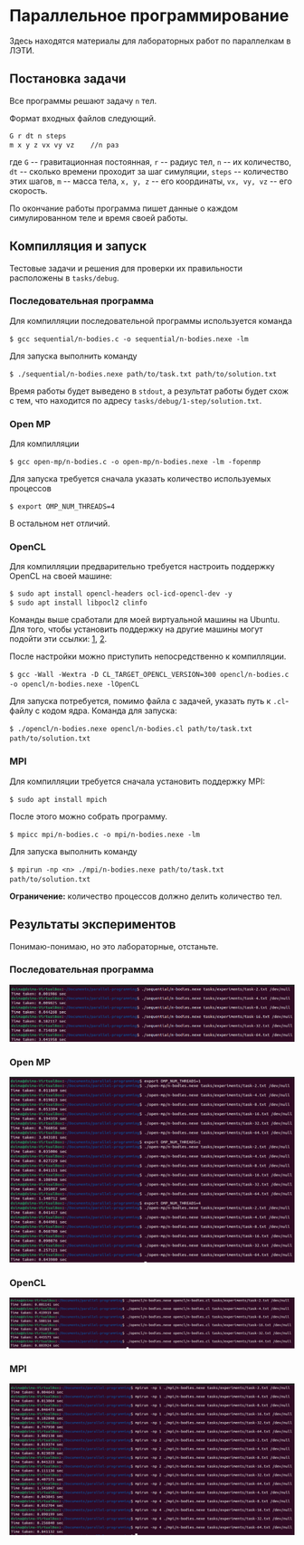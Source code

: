# Параллельное программирование

Здесь находятся материалы для лабораторных работ по параллелкам в ЛЭТИ.

## Постановка задачи

Все программы решают задачу `n` тел.

Формат входных файлов следующий.

```
G r dt n steps
m x y z vx vy vz	//n раз
```

где `G` -- гравитационная постоянная, `r` -- радиус тел, `n` -- их количество, `dt` -- сколько времени проходит за шаг симуляции, `steps` -- количество этих шагов, `m` -- масса тела, `x, y, z` -- его координаты, `vx, vy, vz` -- его скорость.

По окончание работы программа пишет данные о каждом симулированном теле и время своей работы.

## Компилляция и запуск

Тестовые задачи и решения для проверки их правильности расположены в `tasks/debug`.

### Последовательная программа

Для компилляции последовательной программы используется команда

`$ gcc sequential/n-bodies.c -o sequential/n-bodies.nexe -lm`

Для запуска выполнить команду

`$ ./sequential/n-bodies.nexe path/to/task.txt path/to/solution.txt`

Время работы будет выведено в `stdout`, а результат работы будет схож с тем, что находится по адресу `tasks/debug/1-step/solution.txt`.

### Open MP

Для компилляции

`$ gcc open-mp/n-bodies.c -o open-mp/n-bodies.nexe -lm -fopenmp`

Для запуска требуется сначала указать количество используемых процессов

`$ export OMP_NUM_THREADS=4`

В остальном нет отличий.

### OpenCL

Для компилляции предварительно требуется настроить поддержку OpenCL на своей машине:

```
$ sudo apt install opencl-headers ocl-icd-opencl-dev -y
$ sudo apt install libpocl2 clinfo
```

Команды выше сработали для моей виртуальной машины на Ubuntu. Для того, чтобы установить поддержку на другие машины могут подойти эти ссылки: [1](https://forums.linuxmint.com/viewtopic.php?t=362544), [2](https://github.com/KhronosGroup/OpenCL-Guide/blob/main/chapters/getting_started_linux.md).

После настройки можно приступить непосредственно к компилляции.

`$ gcc -Wall -Wextra -D CL_TARGET_OPENCL_VERSION=300 opencl/n-bodies.c -o opencl/n-bodies.nexe -lOpenCL`

Для запуска потребуется, помимо файла с задачей, указать путь к `.cl`-файлу с кодом ядра. Команда для запуска:

`$ ./opencl/n-bodies.nexe opencl/n-bodies.cl path/to/task.txt path/to/solution.txt`

### MPI

Для компилляции требуется сначала установить поддержку MPI:

`$ sudo apt install mpich`

После этого можно собрать программу.

`$ mpicc mpi/n-bodies.c -o mpi/n-bodies.nexe -lm`

Для запуска выполнить команду

`$ mpirun -np <n> ./mpi/n-bodies.nexe path/to/task.txt path/to/solution.txt`

**Ограничение:** количество процессов должно делить количество тел. 

## Результаты экспериментов

Понимаю-понимаю, но это лабораторные, отстаньте.

### Последовательная программа

![sequential](res/sequential.png)

### Open MP

![open-mp](res/open-mp.png)

### OpenCL

![opencl](res/opencl.png)

### MPI

![mpi](res/mpi.png)